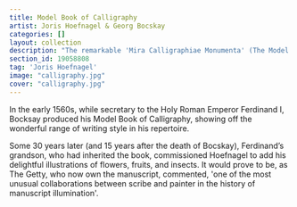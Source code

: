 ```yaml
---
title: Model Book of Calligraphy
artist: Joris Hoefnagel & Georg Bocskay
categories: []
layout: collection
description: "The remarkable 'Mira Calligraphiae Monumenta' (The Model Book of Calligraphy), was the result of a collaboration across many decades between a master scribe, the Croatian-born Georg Bocskay, and Flemish artist Joris Hoefnagel."
section_id: 19058808
tag: 'Joris Hoefnagel'
image: "calligraphy.jpg"
cover: "calligraphy.jpg"
---
```


In the early 1560s, while secretary to the Holy Roman Emperor Ferdinand I, Bocksay produced his Model Book of Calligraphy, showing off the wonderful range of writing style in his repertoire. 

Some 30 years later (and 15 years after the death of Bocskay), Ferdinand’s grandson, who had inherited the book, commissioned Hoefnagel to add his delightful illustrations of flowers, fruits, and insects. It would prove to be, as The Getty, who now own the manuscript, commented, 'one of the most unusual collaborations between scribe and painter in the history of manuscript illumination'. 